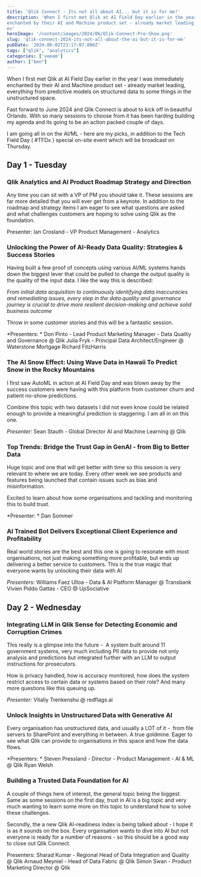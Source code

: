 ```yaml
---
title: 'Qlik Connect - Its not all about AI... but it is for me!' 
description: 'When I first met Qlik at AI Field Day earlier in the year I was immediately
enchanted by their AI and Machine product set - already market leading,
ev'
heroImage: '/content/images/2024/06/Qlik-Connect-Pre-Show.png'
slug: 'qlik-connect-2024-its-not-all-about-the-ai-but-it-is-for-me'
pubDate: '2024-06-02T23:17:07.000Z'
tags: ["qlik", "analytics"] 
categories: ['veeam']
author: ["ben"]
---
```


When I first met Qlik at AI Field Day earlier in the year I was immediately enchanted by their AI and Machine product set - already market leading, everything from predictive models on structured data to some things in the unstructured space.

Fast forward to June 2024 and Qlik Connect is about to kick off in beautiful Orlando. With so many sessions to choose from it has been harding building my agenda and its going to be an action packed couple of days. 

I am going all in on the AI/ML - here are my picks, in addition to the Tech Field Day ( #TFDx ) special on-site event which will be broadcast on Thursday. 

## Day 1 - Tuesday

### Qlik Analytics and AI Product Roadmap Strategy and Direction

Any time you can sit with a VP of PM you should take it. These sessions are far more detailed that you will ever get from a keynote. In addition to the roadmap and strategy items I am eager to see what questions are asked and what challenges customers are hoping to solve using Qlik as the foundation.

Presenter: Ian Crosland - VP Product Management - Analytics

### Unlocking the Power of AI-Ready Data Quality: Strategies & Success Stories

Having built a few proof of concepts using various AI/ML systems hands down the biggest lever that could be pulled to change the output quality is the quality of the input data. I like the way this is described:

*From initial data acquisition to continuously identifying data inaccuracies and remediating issues, every step in the data quality and governance journey is crucial to drive more resilient decision-making and achieve solid business outcome*

Throw in some customer stories and this will be a fantastic session.

*Presenters: *
Don Pinto - Lead Product Marketing Manager - Data Quality and Governance @ Qlik
Julia Fryk - Principal Data Architect/Engineer @ Waterstone Mortgage
Richard FitzHarris

### The AI Snow Effect: Using Wave Data in Hawaii To Predict Snow in the Rocky Mountains

I first saw AutoML in action at AI Field Day and was blown away by the success customers were having with this platform from customer churn and patient no-show predictions. 

Combine this topic with two datasets I did not even know could be related enough to provide a meaningful prediction is staggering. I am all in on this one. 

*Presenter:*
Sean Stauth - Global Director AI and Machine Learning @ Qlik

### Top Trends: Bridge the Trust Gap in GenAI - from Big to Better Data

Huge topic and one that will get better with time so this session is very relevant to where we are today. Every other week we see products and features being launched that contain issues such as bias and misinformation. 

Excited to learn about how some organisations and tackling and monitoring this to build trust.

*Presenter: *
Dan Sommer

### AI Trained Bot Delivers Exceptional Client Experience and Profitability

Real world stories are the best and this one is going to resonate with most organisations, not just making something more profitable, but ends up delivering a better service to customers. This is the true magic that everyone wants by unlocking their data with AI

*Presenters:*
Williams Faez Ulloa - Data & AI Platform Manager @ Transbank
Vivien Piddo Gattás - CEO @ UpSociative

## Day 2 - Wednesday

### Integrating LLM in Qlik Sense for Detecting Economic and Corruption Crimes

This really is a glimpse into the future -  A system built around 11 government systems, very much including PII data to provide not only analysis and predictions but integrated further with an LLM to output instructions for prosecutors. 

How is privacy handled, how is accuracy monitored, how does the system restrict access to certain data or systems based on their role? And many more questions like this queuing up. 

*Presenter:*
Vitaliy Trenkenshu @ redflags.ai

### Unlock Insights in Unstructured Data with Generative AI

Every organisation has unstructured data, and usually a LOT of it -  from file servers to SharePoint and everything in between. A true goldmine. Eager to see what Qlik can provide to organisations in this space and how the data flows. 

*Presenters: *
Steven Pressland - Director - Product Management - AI & ML @ Qlik
Ryan Welsh

### Building a Trusted Data Foundation for AI

A couple of things here of interest, the general topic being the biggest. Same as some sessions on the first day, trust in AI is a big topic and very much wanting to learn some more on this topic to understand how to solve these challenges.

Secondly, the a new Qlik AI-readiness index is being talked about - I hope it is as it sounds on the box. Every organisation wants to dive into AI but not everyone is ready for a number of reasons - so this should be a good way to close out Qlik Connect. 

Presenters:
Sharad Kumar - Regional Head of Data Integration and Quality @ Qlik
Arnaud Meyniel - Head of Data Fabric @ Qlik
Simon Swan - Product Marketing Director @ Qlik

